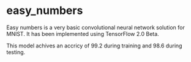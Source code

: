 # easy_numbers
Easy numbers is a very basic convolutional neural network solution for MNIST. It has been implemented using TensorFlow 2.0 Beta.

This model achives an accricy of 99.2 during training and 98.6 during testing.
